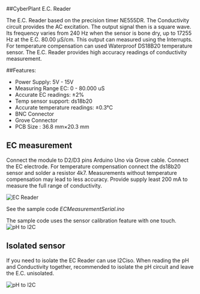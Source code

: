 ##CyberPlant E.C. Reader

The E.C. Reader based on the precision timer NE555DR. The Conductivity circuit provides the AC excitation. The output signal then is a square wave. Its frequency varies from 240 Hz when the sensor is bone dry, up to 17255 Hz at the E.C. 80.00 μS/cm. This output can measured using the Interrupts. For temperature compensation can used Waterproof DS18B20 temperature sensor. The E.C. Reader provides high accuracy readings of conductivity measurement.

##Features:

- Power Supply: 5V - 15V
- Measuring Range EC: 0 - 80.000 uS
- Accurate EC readings: ±2%
- Temp sensor support: ds18b20
- Accurate temperature readings:  ±0.3°C
- BNC Connector
- Grove Connector
- PCB Size : 36.8 mm×20.3 mm


## EC measurement

Connect the module to D2/D3 pins Arduino Uno via Grove cable.
Connect the EC electrode. For temperature compensation connect the ds18b20 sensor and solder a resistor 4k7. Measurements without temperature compensation may lead to less accuracy. Provide supply least 200 mA to measure the full range of conductivity.

![EC Reader](http://image.cyber-plant.com/var/albums/ECReaderConnect.jpg?m=1449111914)



See the sample code *ECMeasurementSerial.ino*

The sample code uses the sensor calibration feature with one touch.
![pH to I2C](http://image.cyber-plant.com/var/resizes/PhSerial.png?m=1447486499)

## Isolated sensor
If you need to isolate the EC Reader can use I2Ciso. When reading the pH and Conductivity together, recommended to isolate the pH circuit and leave the E.C. unisolated.

![pH to I2C](http://image.cyber-plant.com/var/resizes/pHtoI2C_iso.jpg?m=1449086266)

